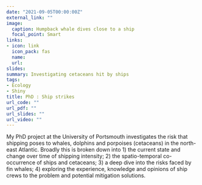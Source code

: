 ```yaml
---
date: "2021-09-05T00:00:00Z"
external_link: ""
image:
  caption: Humpback whale dives close to a ship
  focal_point: Smart
links:
- icon: link
  icon_pack: fas
  name: 
  url:
slides: 
summary: Investigating cetaceans hit by ships
tags:
- Ecology
- Shiny
title: PhD : Ship strikes 
url_code: ""
url_pdf: ""
url_slides: ""
url_video: ""
---
```


My PhD project at the University of Portsmouth investigates the risk that shipping poses to whales, dolphins and porpoises (cetaceans) in the north-east Atlantic. Broadly this is broken down into 1) the current state and change over time of shipping intensity; 2) the spatio-temporal co-occurrence of ships and cetaceans; 3) a deep dive into the risks faced by fin whales; 4) exploring the experience, knowledge and opinions of ship crews to the problem and potential mitigation solutions. 
